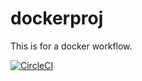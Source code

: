 # dockerproj
This is for a docker workflow.

[![CircleCI](https://dl.circleci.com/status-badge/img/gh/nittybekky/dockerproj/tree/main.svg?style=svg)](https://dl.circleci.com/status-badge/redirect/gh/nittybekky/dockerproj/tree/main)
